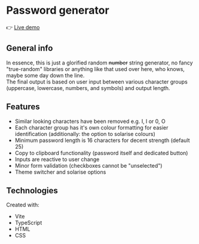 # Password generator

👉 [Live demo](https://okidokitokiloki.github.io/alohomora/)

## General info
In essence, this is just a glorified random ~~number~~ string generator, no fancy "true-random" libraries or anything like that used over here, who knows, maybe some day down the line.     
The final output is based on user input between various character groups (uppercase, lowercase, numbers, and symbols) and output length.

## Features 
* Similar looking characters have been removed e.g. I, l or 0, O
* Each character group has it's own colour formatting for easier identification (additionally: the option to solarise colours)
* Minimum password length is 16 characters for decent strength (default 25)
* Copy to clipboard functionality (password itself and dedicated button)
* Inputs are reactive to user change
* Minor form validation (checkboxes cannot be "unselected")
* Theme switcher and solarise options

## Technologies
Created with:
* Vite
* TypeScript
* HTML
* CSS

